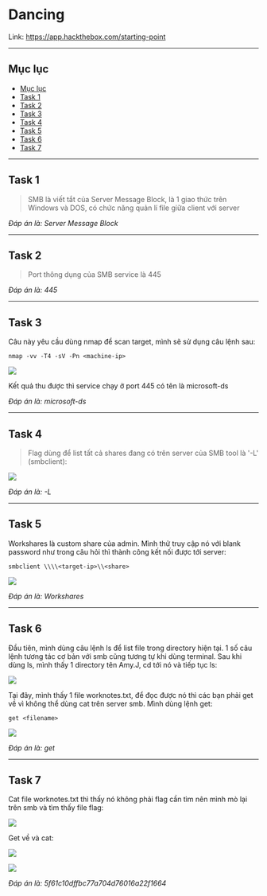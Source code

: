 Dancing
===

Link: https://app.hackthebox.com/starting-point

---
## Mục lục <a name="menu"></a>

* [Mục lục](#menu)
* [Task 1](#t1)
* [Task 2](#t2)
* [Task 3](#t3)
* [Task 4](#t4)
* [Task 5](#t5)
* [Task 6](#t6)
* [Task 7](#t7)

---
## Task 1 <a name="t1"></a>

> SMB là viết tắt của Server Message Block, là 1 giao thức trên Windows và DOS, có chức năng quản lí file giữa client với server

*Đáp án là: Server Message Block*

---
## Task 2 <a name="t2"></a>

> Port thông dụng của SMB service là 445

*Đáp án là: 445*

---
## Task 3 <a name="t3"></a>

Câu này yêu cầu dùng nmap để scan target, mình sẽ sử dụng câu lệnh sau:

```
nmap -vv -T4 -sV -Pn <machine-ip>
```

![](https://i.imgur.com/H5z9718.png)

Kết quả thu được thì service chạy ở port 445 có tên là microsoft-ds

*Đáp án là: microsoft-ds* 

---
## Task 4 <a name="t4"></a>

> Flag dùng để list tất cả shares đang có trên server của SMB tool là '-L' (smbclient):

![](https://i.imgur.com/bOTnuAz.png)

*Đáp án là: -L*

---
## Task 5 <a name="t5"></a>

Workshares là custom share của admin. Mình thử truy cập nó với blank password như trong câu hỏi thì thành công kết nối được tới server:

```
smbclient \\\\<target-ip>\\<share>
```

![](https://i.imgur.com/hP0f6gX.png)


*Đáp án là: Workshares*

---
## Task 6 <a name="t6"></a>

Đầu tiên, mình dùng câu lệnh ls để list file trong directory hiện tại. 1 số câu lệnh tương tác cơ bản với smb cũng tương tự khi dùng terminal. Sau khi dùng ls, mình thấy 1 directory tên Amy.J, cd tới nó và tiếp tục ls:

![](https://i.imgur.com/8GcGA6E.png)

Tại đây, mình thấy 1 file worknotes.txt, để đọc được nó thì các bạn phải get về vì không thể dùng cat trên server smb. Mình dùng lệnh get:

```
get <filename>
```

![](https://i.imgur.com/dEY6rou.png)

*Đáp án là: get*

---
## Task 7 <a name="t7"></a>

Cat file worknotes.txt thì thấy nó không phải flag cần tìm nên mình mò lại trên smb và tìm thấy file flag:

![](https://i.imgur.com/MMj8BSU.png)

Get về và cat:

![](https://i.imgur.com/ZzHbOFM.png)

![](https://i.imgur.com/DExFzoQ.png)

*Đáp án là: 5f61c10dffbc77a704d76016a22f1664*

